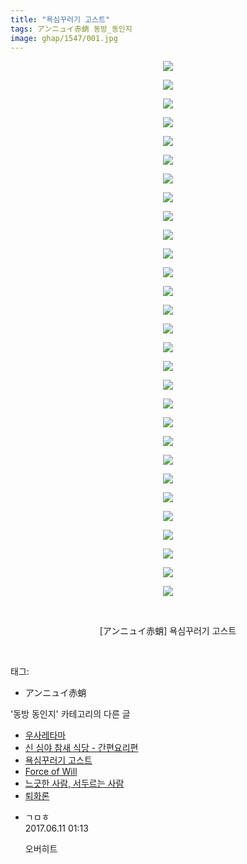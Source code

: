 ```yaml
---
title: "욕심꾸러기 고스트"
tags: アンニュイ赤蛸 동방_동인지
image: ghap/1547/001.jpg
---
```

<div class="article">
<p style="text-align: center; clear: none; float: none;"><img src="{{ site.nasurl }}/ghap/1547/001.jpg"/></p>
<p style="text-align: center; clear: none; float: none;"><img src="{{ site.nasurl }}/ghap/1547/002.jpg"/></p>
<p style="text-align: center; clear: none; float: none;"><img src="{{ site.nasurl }}/ghap/1547/003.jpg"/></p>
<p style="text-align: center; clear: none; float: none;"><img src="{{ site.nasurl }}/ghap/1547/004.jpg"/></p>
<p style="text-align: center; clear: none; float: none;"><img src="{{ site.nasurl }}/ghap/1547/005.jpg"/></p>
<p style="text-align: center; clear: none; float: none;"><img src="{{ site.nasurl }}/ghap/1547/006.jpg"/></p>
<p style="text-align: center; clear: none; float: none;"><img src="{{ site.nasurl }}/ghap/1547/007.jpg"/></p>
<p style="text-align: center; clear: none; float: none;"><img src="{{ site.nasurl }}/ghap/1547/008.jpg"/></p>
<p style="text-align: center; clear: none; float: none;"><img src="{{ site.nasurl }}/ghap/1547/009.jpg"/></p>
<p style="text-align: center; clear: none; float: none;"><img src="{{ site.nasurl }}/ghap/1547/010.jpg"/></p>
<p style="text-align: center; clear: none; float: none;"><img src="{{ site.nasurl }}/ghap/1547/011.jpg"/></p>
<p style="text-align: center; clear: none; float: none;"><img src="{{ site.nasurl }}/ghap/1547/012.jpg"/></p>
<p style="text-align: center; clear: none; float: none;"><img src="{{ site.nasurl }}/ghap/1547/013.jpg"/></p>
<p style="text-align: center; clear: none; float: none;"><img src="{{ site.nasurl }}/ghap/1547/014.jpg"/></p>
<p style="text-align: center; clear: none; float: none;"><img src="{{ site.nasurl }}/ghap/1547/015.jpg"/></p>
<p style="text-align: center; clear: none; float: none;"><img src="{{ site.nasurl }}/ghap/1547/016.jpg"/></p>
<p style="text-align: center; clear: none; float: none;"><img src="{{ site.nasurl }}/ghap/1547/017.jpg"/></p>
<p style="text-align: center; clear: none; float: none;"><img src="{{ site.nasurl }}/ghap/1547/018.jpg"/></p>
<p style="text-align: center; clear: none; float: none;"><img src="{{ site.nasurl }}/ghap/1547/019.jpg"/></p>
<p style="text-align: center; clear: none; float: none;"><img src="{{ site.nasurl }}/ghap/1547/020.jpg"/></p>
<p style="text-align: center; clear: none; float: none;"><img src="{{ site.nasurl }}/ghap/1547/021.jpg"/></p>
<p style="text-align: center; clear: none; float: none;"><img src="{{ site.nasurl }}/ghap/1547/022.jpg"/></p>
<p style="text-align: center; clear: none; float: none;"><img src="{{ site.nasurl }}/ghap/1547/023.jpg"/></p>
<p style="text-align: center; clear: none; float: none;"><img src="{{ site.nasurl }}/ghap/1547/024.jpg"/></p>
<p style="text-align: center; clear: none; float: none;"><img src="{{ site.nasurl }}/ghap/1547/025.jpg"/></p>
<p style="text-align: center; clear: none; float: none;"><img src="{{ site.nasurl }}/ghap/1547/026.jpg"/></p>
<p style="text-align: center; clear: none; float: none;"><img src="{{ site.nasurl }}/ghap/1547/027.jpg"/></p>
<p style="text-align: center; clear: none; float: none;"><img src="{{ site.nasurl }}/ghap/1547/028.jpg"/></p>
<p style="text-align: center; clear: none; float: none;"><img src="{{ site.nasurl }}/ghap/1547/029.jpg"/></p>
<p style="text-align: center; clear: none; float: none;"><br/></p>
<p style="text-align: center; clear: none; float: none;">[アンニュイ赤蛸] 욕심꾸러기 고스트</p>
<p><br/></p>
</div><div class="tagTrail">
<p>태그: </p>
<ul>
<li>アンニュイ赤蛸</li>
</ul>
</div><div class="another">
<p>'동방 동인지' 카테고리의 다른 글</p>
<ul>
<li><a href="/2016-08-13-ghap_1549">우사레타마</a></li>
<li><a href="/2016-08-13-ghap_1548">신 심야 참새 식당 - 간편요리편</a></li>
<li><a href="/2016-08-13-ghap_1547">욕심꾸러기 고스트</a></li>
<li><a href="/2016-08-13-ghap_1546">Force of Will</a></li>
<li><a href="/2016-08-13-ghap_1545">느긋한 사람, 서두르는 사람</a></li>
<li><a href="/2016-08-13-ghap_1544">퇴화론</a></li>
</ul>
</div><div class="cb_module cb_fluid">
<div class="cb_wrt cb_profile">
<div class="comment">
<ul>
<li class="cb_thumb_off" id="comment15010320">
<div class="cb_comment_area">
<div class="cb_info_area">
<div class="cb_section">
<span class="cb_nick_name">ㄱㅁㅎ</span>
</div>
<div class="cb_section">
<span class="cb_date">2017.06.11 01:13 </span>
</div>
</div>
<div class="cb_dsc_comment">
<p class="cb_dsc">
											오버히트
										</p>
</div>
</div></li>
</ul>
</div>
</div><!-- commentList close -->
</div>